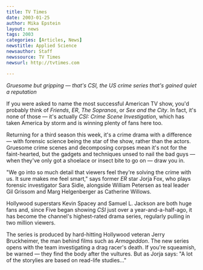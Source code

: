 ```yaml
---
title: TV Times
date: 2003-01-25
author: Mika Epstein
layout: news
tags: 2003
categories: [Articles, News]
newstitle: Applied Science  
newsauthor: Staff  
newssource: TV Times  
newsurl: http://tvtimes.com

---
```


*Gruesome but gripping &#8212; that's CSI, the US crime series that's gained quiet a reputation*

If you were asked to name the most successful American TV show, you'd probably think of *Friends*, *ER*, *The Sopranos*, or *Sex and the City*. In fact, it's none of those &#8212; it's actually *CSI: Crime Scene Investigation*, which has taken America by storm and is winning plenty of fans here too.

Returning for a third season this week, it's a crime drama with a difference &#8212; with forensic science being the star of the show, rather than the actors. Gruesome crime scenes and decomposing corpses mean it's not for the faint-hearted, but the gadgets and techniques unsed to nail the bad guys &#8212; when they've only got a shoelace or insect bite to go on &#8212; draw you in.

"We go into so much detail that viewers feel they're solving the crime with us. It sure makes me feel smart," says former *ER* star Jorja Fox, who plays forensic investigator Sara Sidle, alongside William Petersen as teal leader Gil Grissom and Marg Helgenberger as Catherine Willows.

Hollywood superstars Kevin Spacey and Samuel L. Jackson are both huge fans and, since Five began showing *CSI* just over a year-and-a-half-ago, it has become the channel's highest-rated drama series, regularly pulling in two million viewers.

The series is produced by hard-hitting Hollywood veteran Jerry Bruckheimer, the man behind films such as *Armageddon*. The new series opens with the team investigating a drag racer's death. If you're squeamish, be warned &#8212; they find the body after the vultures. But as Jorja says: "A lot of the storylies are based on read-life studies..."

